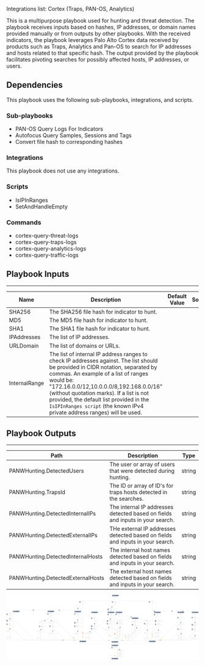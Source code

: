 Integrations list: Cortex (Traps, PAN-OS, Analytics)

This is a multipurpose playbook used for hunting and threat detection. The playbook receives inputs based on hashes, IP addresses, or domain names provided manually or from outputs by other playbooks. 
With the received indicators, the playbook leverages Palo Alto Cortex data received by products such as Traps, Analytics and Pan-OS to search for IP addresses and hosts related to that specific hash. 
The output provided by the playbook facilitates pivoting searches for possibly affected hosts, IP addresses, or users.

## Dependencies
This playbook uses the following sub-playbooks, integrations, and scripts.

### Sub-playbooks
* PAN-OS Query Logs For Indicators
* Autofocus Query Samples, Sessions and Tags
* Convert file hash to corresponding hashes

### Integrations
This playbook does not use any integrations.

### Scripts
* IsIPInRanges
* SetAndHandleEmpty

### Commands
* cortex-query-threat-logs
* cortex-query-traps-logs
* cortex-query-analytics-logs
* cortex-query-traffic-logs

## Playbook Inputs
---

| **Name** | **Description** | **Default Value** | **Source** | **Required** |
| --- | --- | --- | --- | --- |
| SHA256 | The SHA256 file hash for indicator to hunt. |  |  | Optional |
| MD5 | The MD5 file hash for indicator to hunt. |  |  | Optional |
| SHA1 | The SHA1 file hash for indicator to hunt. |  |  | Optional |
| IPAddresses | The list of IP addresses. |  |  | Optional |
| URLDomain | The list of domains or URLs. |  |  | Optional |
| InternalRange | The list of internal IP address ranges to check IP addresses against. The list should be provided in CIDR notation, separated by commas. An example of a list of ranges would be: "172.16.0.0/12,10.0.0.0/8,192.168.0.0/16" (without quotation marks). If a list is not provided, the default list provided in the `IsIPInRanges script` (the known IPv4 private address ranges) will be used. |  |  | Optional |

## Playbook Outputs
---

| **Path** | **Description** | **Type** |
| --- | --- | --- |
| PANWHunting.DetectedUsers | The user or array of users that were detected during hunting. | string |
| PANWHunting.TrapsId | The ID or array of ID's for traps hosts detected in the searches. | string |
| PANWHunting.DetectedInternalIPs | The internal IP addresses detected based on fields and inputs in your search. | string |
| PANWHunting.DetectedExternalIPs | THe external IP addresses detected based on fields and inputs in your search. | string |
| PANWHunting.DetectedInternalHosts | The internal host names detected based on fields and inputs in your search. | string |
| PANWHunting.DetectedExternalHosts | The external host names detected based on fields and inputs in your search. | string |

![PANW_Hunting_and_threat_detection_by_indicator_type_V2](https://github.com/ElazarK/content-docs/blob/master/images/playbooks/PANW_Hunting_and_threat_detection_by_indicator_type_V2.png)
